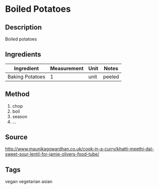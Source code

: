 # Boiled Potatoes
## Description
Boiled potatoes
## Ingredients
| Ingredient | Measurement | Unit | Notes |
| --- | --- | --- | --- |
| Baking Potatoes | 1 | unit | peeled |
## Method
1. chop
2. boil
3. season
4. ...
## Source
http://www.maunikagowardhan.co.uk/cook-in-a-curry/khatti-meethi-dal-sweet-sour-lentil-for-jamie-olivers-food-tube/
## Tags
vegan
vegetarian
asian
